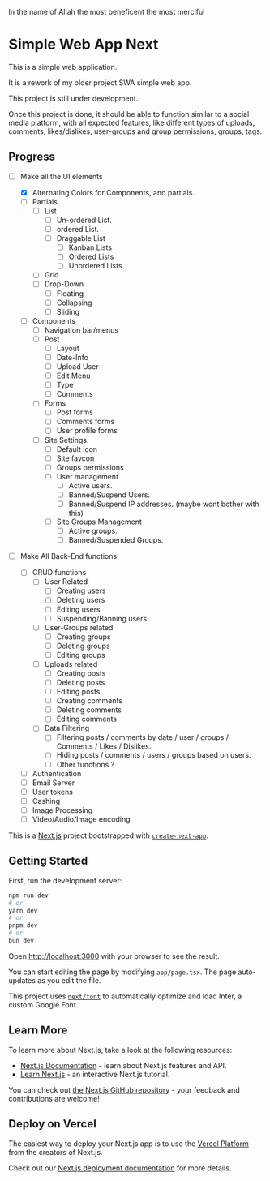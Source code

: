 In the name of Allah the most beneficent the most merciful

# Simple Web App Next

This is a simple web application.

It is a rework of my older project SWA simple web app.

This project is still under development.

Once this project is done, it should be able to function similar to a social media platform, with all expected features, like different types of uploads, comments, likes/dislikes, user-groups and group permissions, groups, tags.

## Progress

- [ ] Make all the UI elements

  - [x] Alternating Colors for Components, and partials.
  - [ ] Partials
    - [ ] List
      - [ ] Un-ordered List.
      - [ ] ordered List.
      - [ ] Draggable List
        - [ ] Kanban Lists
        - [ ] Ordered Lists
        - [ ] Unordered Lists
    - [ ] Grid
    - [ ] Drop-Down
      - [ ] Floating
      - [ ] Collapsing
      - [ ] Sliding
  - [ ] Components
    - [ ] Navigation bar/menus
    - [ ] Post
      - [ ] Layout
      - [ ] Date-Info
      - [ ] Upload User
      - [ ] Edit Menu
      - [ ] Type
      - [ ] Comments
    - [ ] Forms
      - [ ] Post forms
      - [ ] Comments forms
      - [ ] User profile forms
    - [ ] Site Settings.
      - [ ] Default Icon
      - [ ] Site favcon
      - [ ] Groups permissions
      - [ ] User management
        - [ ] Active users.
        - [ ] Banned/Suspend Users.
        - [ ] Banned/Suspend IP addresses. (maybe wont bother with this)
      - [ ] Site Groups Management
        - [ ] Active groups.
        - [ ] Banned/Suspended Groups.

- [ ] Make All Back-End functions
  - [ ] CRUD functions
    - [ ] User Related
      - [ ] Creating users
      - [ ] Deleting users
      - [ ] Editing users
      - [ ] Suspending/Banning users
    - [ ] User-Groups related
      - [ ] Creating groups
      - [ ] Deleting groups
      - [ ] Editing groups
    - [ ] Uploads related
      - [ ] Creating posts
      - [ ] Deleting posts
      - [ ] Editing posts
      - [ ] Creating comments
      - [ ] Deleting comments
      - [ ] Editing comments
    - [ ] Data Filtering
      - [ ] Filtering posts / comments by date / user / groups / Comments / Likes / Dislikes.
      - [ ] Hiding posts / comments / users / groups based on users.
      - [ ] Other functions ?
  - [ ] Authentication
  - [ ] Email Server
  - [ ] User tokens
  - [ ] Cashing
  - [ ] Image Processing
  - [ ] Video/Audio/Image encoding

This is a [Next.js](https://nextjs.org/) project bootstrapped with [`create-next-app`](https://github.com/vercel/next.js/tree/canary/packages/create-next-app).

## Getting Started

First, run the development server:

```bash
npm run dev
# or
yarn dev
# or
pnpm dev
# or
bun dev
```

Open [http://localhost:3000](http://localhost:3000) with your browser to see the result.

You can start editing the page by modifying `app/page.tsx`. The page auto-updates as you edit the file.

This project uses [`next/font`](https://nextjs.org/docs/basic-features/font-optimization) to automatically optimize and load Inter, a custom Google Font.

## Learn More

To learn more about Next.js, take a look at the following resources:

- [Next.js Documentation](https://nextjs.org/docs) - learn about Next.js features and API.
- [Learn Next.js](https://nextjs.org/learn) - an interactive Next.js tutorial.

You can check out [the Next.js GitHub repository](https://github.com/vercel/next.js/) - your feedback and contributions are welcome!

## Deploy on Vercel

The easiest way to deploy your Next.js app is to use the [Vercel Platform](https://vercel.com/new?utm_medium=default-template&filter=next.js&utm_source=create-next-app&utm_campaign=create-next-app-readme) from the creators of Next.js.

Check out our [Next.js deployment documentation](https://nextjs.org/docs/deployment) for more details.
